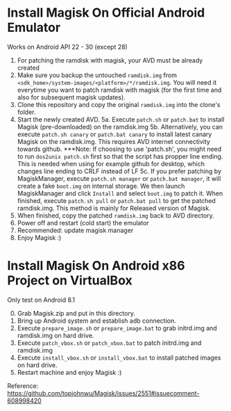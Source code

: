 Install Magisk On Official Android Emulator
===========================================

Works on Android API 22 - 30 (except 28)

1. For patching the ramdisk with magisk, your AVD must be already created
2. Make sure you backup the untouched `ramdisk.img` from `<sdk_home>/system-images/<platform>/*/ramdisk.img`. You will need it everytime you want to patch ramdisk with magisk (for the first time and also for subsequent magisk updates).
3. Clone this repository and copy the original `ramdisk.img` into the clone's folder.
4. Start the newly created AVD.
5a. Execute `patch.sh` or `patch.bat` to install Magisk (pre-downloaded) on the ramdisk.img 
5b. Alternatively, you can execute `patch.sh canary` or `patch.bat canary` to install latest canary Magisk on the ramdisk.img. This requires AVD internet connectivity towards github.
***Note: If choosing to use 'patch.sh', you might need to run `dos2unix patch.sh` first so that the script has propper line ending. This is needed when using for example github for desktop, which changes line ending to CRLF instead of LF
5c. If you prefer patching by MagiskManager, execute `patch.sh manager` or `patch.bat manager`, it will create a fake `boot.img` on internal storage. We then launch MagiskManager and click `Install` and select `boot.img` to patch it. When finished,
execute `patch.sh pull` or `patch.bat pull` to get the patched ramdisk.img. This method is mainly for Released version of Magisk.
6. When finished, copy the patched `ramdisk.img` back to AVD directory.
7. Power off and restart (cold start) the emulator
8. Recommended: update magisk manager
9. Enjoy Magisk :)

Install Magisk On Android x86 Project on VirtualBox
===================================================

Only test on Android 8.1

0. Grab Magisk.zip and put in this directory.
1. Bring up Android system and establish adb connection.
2. Execute `prepare_image.sh` or `prepare_image.bat` to grab initrd.img and ramdisk.img on hard drive.
3. Execute `patch_vbox.sh` or `patch_vbox.bat` to patch initrd.img and ramdisk.img
4. Execute `install_vbox.sh` or `install_vbox.bat` to install patched images on hard drive.
5. Restart machine and enjoy Magisk :)

Reference: https://github.com/topjohnwu/Magisk/issues/2551#issuecomment-608998420

